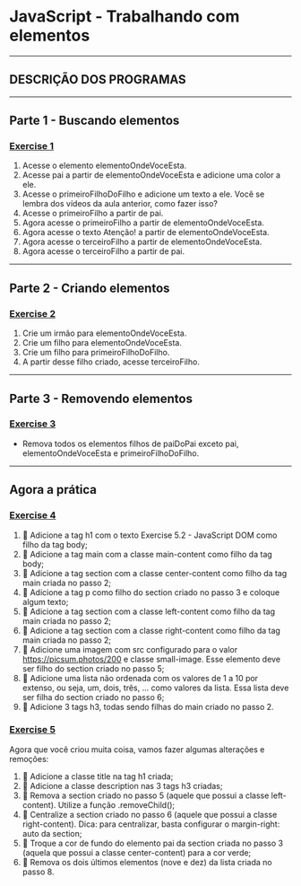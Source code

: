 # JavaScript - Trabalhando com elementos

---

## DESCRIÇÃO DOS PROGRAMAS

---

## Parte 1 - Buscando elementos

### [Exercise 1](./exercise1/)

1. Acesse o elemento elementoOndeVoceEsta.
2. Acesse pai a partir de elementoOndeVoceEsta e adicione uma color a ele.
3. Acesse o primeiroFilhoDoFilho e adicione um texto a ele. Você se lembra dos vídeos da aula anterior, como fazer isso?
4. Acesse o primeiroFilho a partir de pai.
5. Agora acesse o primeiroFilho a partir de elementoOndeVoceEsta.
6. Agora acesse o texto Atenção! a partir de elementoOndeVoceEsta.
7. Agora acesse o terceiroFilho a partir de elementoOndeVoceEsta.
8. Agora acesse o terceiroFilho a partir de pai.

---

## Parte 2 - Criando elementos

### [Exercise 2](./exercise2/)

1. Crie um irmão para elementoOndeVoceEsta.
2. Crie um filho para elementoOndeVoceEsta.
3. Crie um filho para primeiroFilhoDoFilho.
4. A partir desse filho criado, acesse terceiroFilho.

---

## Parte 3 - Removendo elementos

### [Exercise 3](./exercise3/)

- Remova todos os elementos filhos de paiDoPai exceto pai, elementoOndeVoceEsta e primeiroFilhoDoFilho.

---

## Agora a prática

### [Exercise 4](./exercise4/)

1. 🚀 Adicione a tag h1 com o texto Exercise 5.2 - JavaScript DOM como filho da tag body;
2. 🚀 Adicione a tag main com a classe main-content como filho da tag body;
3. 🚀 Adicione a tag section com a classe center-content como filho da tag main criada no passo 2;
4. 🚀 Adicione a tag p como filho do section criado no passo 3 e coloque algum texto;
5. 🚀 Adicione a tag section com a classe left-content como filho da tag main criada no passo 2;
6. 🚀 Adicione a tag section com a classe right-content como filho da tag main criada no passo 2;
7. 🚀 Adicione uma imagem com src configurado para o valor https://picsum.photos/200 e classe small-image. Esse elemento deve ser filho do section criado no passo 5;
8. 🚀 Adicione uma lista não ordenada com os valores de 1 a 10 por extenso, ou seja, um, dois, três, ... como valores da lista. Essa lista deve ser filha do section criado no passo 6;
9. 🚀 Adicione 3 tags h3, todas sendo filhas do main criado no passo 2.

### [Exercise 5](./exercise5/)

Agora que você criou muita coisa, vamos fazer algumas alterações e remoções:
1. 🚀 Adicione a classe title na tag h1 criada;
2. 🚀 Adicione a classe description nas 3 tags h3 criadas;
3. 🚀 Remova a section criado no passo 5 (aquele que possui a classe left-content). Utilize a função .removeChild();
4. 🚀 Centralize a section criado no passo 6 (aquele que possui a classe right-content). Dica: para centralizar, basta configurar o margin-right: auto da section;
5. 🚀 Troque a cor de fundo do elemento pai da section criada no passo 3 (aquela que possui a classe center-content) para a cor verde;
6. 🚀 Remova os dois últimos elementos (nove e dez) da lista criada no passo 8.



